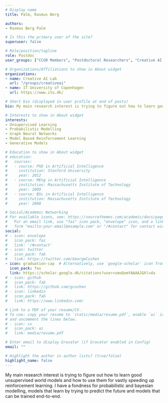 ```yaml
---
# Display name
title: Palm, Rasmus Berg

authors:
- Rasmus Berg Palm

# Is this the primary user of the site?
superuser: false

# Role/position/tagline
role: Postdoc
user_groups: ["CCGR Members", "Postdoctoral Researchers", "Creative AI Lab", "Members"]

# Organizations/Affiliations to show in About widget
organizations:
- name: Creative AI Lab
  url: "/groups/creativeai"
- name: IT University of Copenhagen
  url: https://www.itu.dk/

# Short bio (displayed in user profile at end of posts)
bio: My main research interest is trying to figure out how to learn good unsupervised world models and how to use them for vastly speeding up reinforcement learning

# Interests to show in About widget
interests:
- Unsupervised Learning
- Probabilistic Modelling
- Graph Neural Networks
- Model Based Reinforcement Learning
- Generative Models

# Education to show in About widget
# education:
#   courses:
#   - course: PhD in Artificial Intelligence
#     institution: Stanford University
#     year: 2012
#   - course: MEng in Artificial Intelligence
#     institution: Massachusetts Institute of Technology
#     year: 2009
#   - course: BSc in Artificial Intelligence
#     institution: Massachusetts Institute of Technology
#     year: 2008

# Social/Academic Networking
# For available icons, see: https://sourcethemes.com/academic/docs/page-builder/#icons
#   For an email link, use "fas" icon pack, "envelope" icon, and a link in the
#   form "mailto:your-email@example.com" or "/#contact" for contact widget.
social:
# - icon: envelope
#   icon_pack: fas
#   link: '/#contact'
# - icon: twitter
#   icon_pack: fab
#   link: https://twitter.com/GeorgeCushen
- icon: graduation-cap  # Alternatively, use `google-scholar` icon from `ai` icon pack
  icon_pack: fas
  link: https://scholar.google.dk/citations?user=smoQomYAAAAJ&hl=da
# - icon: github
#   icon_pack: fab
#   link: https://github.com/gcushen
# - icon: linkedin
#   icon_pack: fab
#   link: https://www.linkedin.com/

# Link to a PDF of your resume/CV.
# To use: copy your resume to `static/media/resume.pdf`, enable `ai` icons in `params.toml`, 
# and uncomment the lines below.
# - icon: cv
#   icon_pack: ai
#   link: media/resume.pdf

# Enter email to display Gravatar (if Gravatar enabled in Config)
email: ""

# Highlight the author in author lists? (true/false)
highlight_name: false
---
```


My main research interest is trying to figure out how to learn good unsupervised world models and how to use them for vastly speeding up reinforcement learning. I have a fondness for probabilistic and bayesian modelling, models that learn by trying to predict the future and models that can be trained end-to-end.
